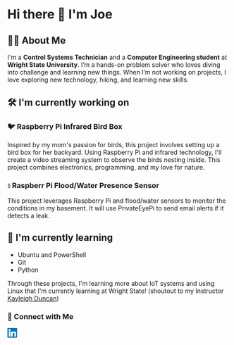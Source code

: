#  Hi there 👋 I'm Joe

## 👨‍🎓 About Me
I'm a **Control Systems Technician** and a **Computer Engineering student** at **Wright State University**. I’m a hands-on problem solver who loves diving into challenge and learning new things. When I’m not working on projects, I love exploring new technology, hiking, and learning new skills.

## 🛠 I'm currently working on

### 🐦 Raspberry Pi Infrared Bird Box
Inspired by my mom's passion for birds, this project involves setting up a bird box for her backyard. Using Raspberry Pi and infrared technology, I'll create a video streaming system to observe the birds nesting inside. This project combines electronics, programming, and my love for nature.

### 💧 Raspberr Pi Flood/Water Presence Sensor
This project leverages Raspberry Pi and flood/water sensors to monitor the conditions in my basement. It will use PrivateEyePi to send email alerts if it detects a leak.

## 🌱 I'm currently learning
- Ubuntu and PowerShell
- Git
- Python

Through these projects, I'm learning more about IoT systems and using Linux that I'm currently learning at Wright State! (shoutout to my Instructor [Kayleigh Duncan](https://github.com/pattonsgirl))

### 🤝 Connect with Me

<a href="https://www.linkedin.com/in/warnerjoseph"><img align="left" src="https://raw.githubusercontent.com/itsjoepro/itsjoepro/main/images/linkedin.svg" alt="Joseph Warner | LinkedIn" width="22px"/></a></br>
